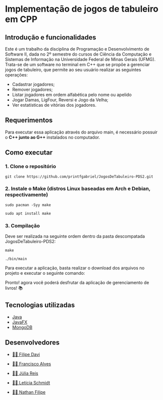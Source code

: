 # Implementação de jogos de tabuleiro em CPP

## Introdução e funcionalidades
  Este é um trabalho da disciplina de Programação e Desenvolvimento de Software II, dada no 2º semestre do cursos de Ciência da Computação e Sistemas de Informação na Universidade Federal de Minas Gerais (UFMG). Trata-se de um software no terminal em C++ que se propõe a gerenciar jogos de tabuleiro, que permite ao seu usuário realizar as seguintes operações:
<ul>
    <li>Cadastrar jogadores;</li>
    <li>Remover jogadores;</li>
    <li>Listar jogadores em ordem alfabética pelo nome ou apelido</li>
    <li>Jogar Damas, LigFour, Reversi e Jogo da Velha;</li>
    <li>Ver estatísticas de vitórias dos jogadores.</li>
  </ul>
 
  
## Requerimentos
Para executar essa aplicação através do arquivo main, é necessário possuir o <strong>C++ junto ao G++</strong> instalados no computador.


## Como executar

### 1. Clone o repositório

```git clone https://github.com/printfgabriel/JogosDeTabuleiro-PDS2.git```

### 2. Instale o Make (distros Linux baseadas em Arch e Debian, respectivamente)

```sudo pacman -Syy make``` 

```sudo apt install make```

### 3. Compilação
Deve ser realizada na seguinte ordem dentro da pasta descompatada JogosDeTabuleiro-PDS2:

```make```

```./bin/main```

   Para executar a aplicação, basta realizar o download dos arquivos no projeto e executar o seguinte comando:

    
   
   Pronto! agora você poderá desfrutar da aplicação de gerenciamento de livros! 📚
   
## Tecnologias utilizadas
<ul>
  <li><a href="https://www.java.com/pt-BR/">Java</a></li>
  <li><a href="https://openjfx.io/">JavaFX</a></li>
  <li><a href="https://www.mongodb.com/">MongoDB</a></li>
 </ul>
  
## Desenvolvedores

* <a href="https://github.com/alfacet">👨‍💻 Filipe Davi</a>

* <a href="https://github.com/FranciscoAlvesAlmeida">👨‍💻 Francisco Alves</a>

* <a href="https://github.com/JuliaReisSilvaLima">👩‍💻 Júlia Reis</a>

* <a href="https://github.com/Letsts">👩‍💻 Letícia Schmidt</a>

* <a href="https://github.com/nathanfl1">👨‍💻 Nathan Filipe</a>